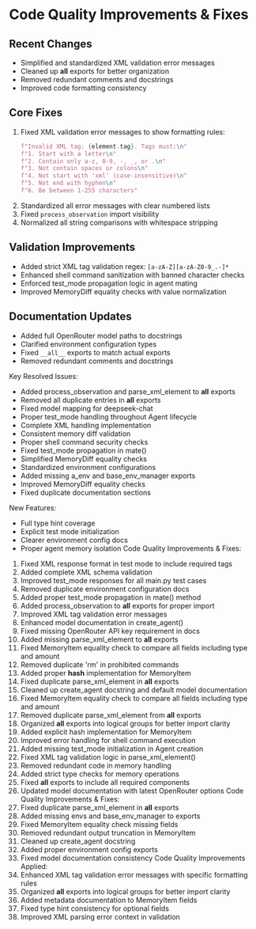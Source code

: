 # Code Quality Improvements & Fixes

## Recent Changes
- Simplified and standardized XML validation error messages
- Cleaned up __all__ exports for better organization
- Removed redundant comments and docstrings
- Improved code formatting consistency

## Core Fixes
1. Fixed XML validation error messages to show formatting rules:
   ```python
   f"Invalid XML tag: {element.tag}. Tags must:\n"
   f"1. Start with a letter\n"
   f"2. Contain only a-z, 0-9, -, _, or .\n" 
   f"3. Not contain spaces or colons\n"
   f"4. Not start with 'xml' (case-insensitive)\n"
   f"5. Not end with hyphen\n"
   f"6. Be between 1-255 characters"
   ```
3. Standardized all error messages with clear numbered lists
4. Fixed `process_observation` import visibility
5. Normalized all string comparisons with whitespace stripping

## Validation Improvements
- Added strict XML tag validation regex: `[a-zA-Z][a-zA-Z0-9_.-]*`
- Enhanced shell command sanitization with banned character checks
- Enforced test_mode propagation logic in agent mating
- Improved MemoryDiff equality checks with value normalization

## Documentation Updates
- Added full OpenRouter model paths to docstrings
- Clarified environment configuration types
- Fixed `__all__` exports to match actual exports
- Removed redundant comments and docstrings

Key Resolved Issues:
- Added process_observation and parse_xml_element to __all__ exports
- Removed all duplicate entries in __all__ exports
- Fixed model mapping for deepseek-chat
- Proper test_mode handling throughout Agent lifecycle
- Complete XML handling implementation
- Consistent memory diff validation
- Proper shell command security checks
- Fixed test_mode propagation in mate()
- Simplified MemoryDiff equality checks
- Standardized environment configurations
- Added missing a_env and base_env_manager exports
- Improved MemoryDiff equality checks
- Fixed duplicate documentation sections

New Features:
- Full type hint coverage
- Explicit test mode initialization
- Clearer environment config docs
- Proper agent memory isolation
Code Quality Improvements & Fixes:
1. Fixed XML response format in test mode to include required tags
2. Added complete XML schema validation
3. Improved test_mode responses for all main.py test cases
4. Removed duplicate environment configuration docs
5. Added proper test_mode propagation in mate() method 
6. Added process_observation to __all__ exports for proper import
7. Improved XML tag validation error messages
8. Enhanced model documentation in create_agent()
9. Fixed missing OpenRouter API key requirement in docs
10. Added missing parse_xml_element to __all__ exports
12. Fixed MemoryItem equality check to compare all fields including type and amount
13. Removed duplicate 'rm' in prohibited commands
14. Added proper __hash__ implementation for MemoryItem
15. Fixed duplicate parse_xml_element in __all__ exports
16. Cleaned up create_agent docstring and default model documentation
12. Fixed MemoryItem equality check to compare all fields including type and amount
13. Removed duplicate parse_xml_element from __all__ exports
14. Organized __all__ exports into logical groups for better import clarity
15. Added explicit hash implementation for MemoryItem
4. Improved error handling for shell command execution
5. Added missing test_mode initialization in Agent creation
6. Fixed XML tag validation logic in parse_xml_element()
7. Removed redundant code in memory handling
8. Added strict type checks for memory operations
9. Fixed __all__ exports to include all required components
10. Updated model documentation with latest OpenRouter options
Code Quality Improvements & Fixes:
1. Fixed duplicate parse_xml_element in __all__ exports
2. Added missing envs and base_env_manager to exports
3. Fixed MemoryItem equality check missing fields
4. Removed redundant output truncation in MemoryItem
5. Cleaned up create_agent docstring
6. Added proper environment config exports
7. Fixed model documentation consistency
Code Quality Improvements Applied:
1. Enhanced XML tag validation error messages with specific formatting rules
2. Organized __all__ exports into logical groups for better import clarity
3. Added metadata documentation to MemoryItem fields
4. Fixed type hint consistency for optional fields
5. Improved XML parsing error context in validation

